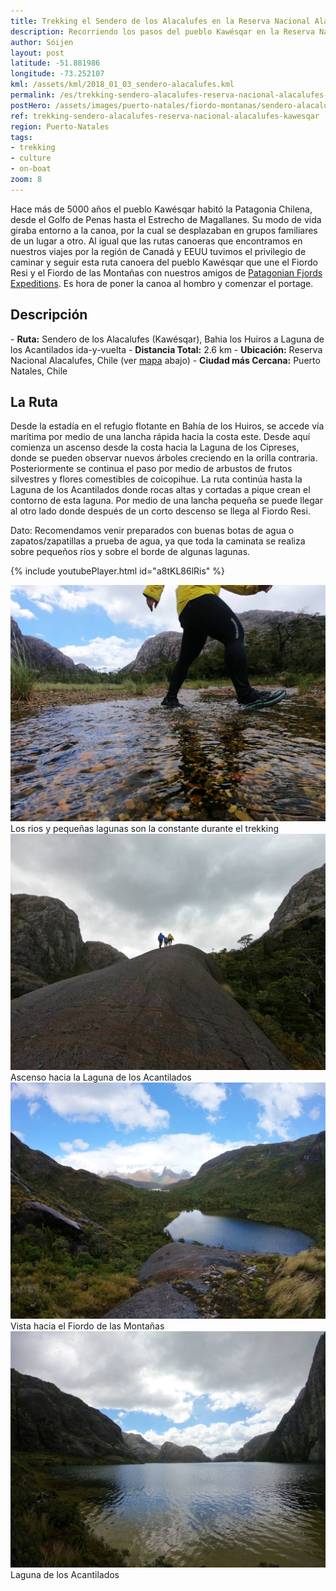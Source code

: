 ```yaml
---
title: Trekking el Sendero de los Alacalufes en la Reserva Nacional Alacalufes (Kawésqar)
description: Recorriendo los pasos del pueblo Kawésqar en la Reserva Nacional Alacalufes junto a nuestros amigos de Patagonian Fjord Expeditions.
author: Sóijen
layout: post
latitude: -51.881986
longitude: -73.252107
kml: /assets/kml/2018_01_03_sendero-alacalufes.kml
permalink: /es/trekking-sendero-alacalufes-reserva-nacional-alacalufes-kawesqar/
postHero: /assets/images/puerto-natales/fiordo-montanas/sendero-alacalufes-cover.jpg
ref: trekking-sendero-alacalufes-reserva-nacional-alacalufes-kawesqar
region: Puerto-Natales
tags:
- trekking
- culture
- on-boat
zoom: 8
---
```

Hace más de 5000 años el pueblo Kawésqar habitó la Patagonia Chilena, desde el Golfo de Penas hasta el Estrecho de Magallanes. Su modo de vida giraba entorno a la canoa, por la cual se desplazaban en grupos familiares de un lugar a otro. Al igual que las rutas canoeras que encontramos en nuestros viajes por la región de Canadá y EEUU tuvimos el privilegio de caminar y seguir esta ruta canoera del pueblo Kawésqar que une el Fiordo Resi y el Fiordo de las Montañas con nuestros amigos de <a href="http://www.patagonianfjords.com/" target="_blank">Patagonian Fjords Expeditions</a>. Es hora de poner la canoa al hombro y comenzar el portage.

<h2>Descripción</h2>
- <strong>Ruta:</strong> Sendero de los Alacalufes (Kawésqar), Bahia los Huiros a Laguna de los Acantilados ida-y-vuelta
- <strong>Distancia Total:</strong> 2.6 km
- <strong>Ubicación:</strong> Reserva Nacional Alacalufes, Chile (ver <a href="#map">mapa</a> abajo)
- <strong>Ciudad más Cercana:</strong> Puerto Natales, Chile

<h2>La Ruta</h2>
Desde la estadía en el refugio flotante en Bahía de los Huiros, se accede vía marítima por medio de una lancha rápida hacia la costa este.
Desde aquí comienza un ascenso desde la costa hacia la Laguna de los Cipreses, donde se pueden observar nuevos árboles creciendo en la orilla contraria. Posteriormente se continua el paso por medio de arbustos de frutos silvestres y flores comestibles de coicopihue.
La ruta continúa hasta la Laguna de los Acantilados donde rocas altas y cortadas a pique crean el contorno de esta laguna. Por medio de una lancha pequeña se puede llegar al otro lado donde después de un corto descenso se llega al Fiordo Resi.

<i class="fa fa-info-circle" style="color:#FFB300"></i> Dato: Recomendamos venir preparados con buenas botas de agua o zapatos/zapatillas a prueba de agua, ya que toda la caminata se realiza sobre pequeños ríos y sobre el borde de algunas lagunas.

{% include youtubePlayer.html id="a8tKL86lRis" %}

<img src="/assets/images/puerto-natales/fiordo-montanas/water-sendero-alacalufes.jpg" alt="Trekking Sendero Alacalufe">
<div class="img-caption">Los rios y pequeñas lagunas son la constante durante el trekking</div>
<img src="/assets/images/puerto-natales/fiordo-montanas/uphill-sendero-alacalufes.jpg" alt="Trekking Sendero Alacalufe">
<div class="img-caption">Ascenso hacia la Laguna de los Acantilados</div>
<img src="/assets/images/puerto-natales/fiordo-montanas/lake-sendero-alacalufes.jpg" alt="Trekking Sendero Alacalufe Vista hacia el Fiordo de las Montañas">
<div class="img-caption">Vista hacia el Fiordo de las Montañas</div>
<img src="/assets/images/puerto-natales/fiordo-montanas/acantilados-sendero-alacalufe.jpg" alt="Trekking Sendero Alacalufe Laguna de los Acantilados">
<div class="img-caption">Laguna de los Acantilados</div>
